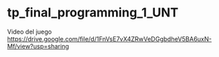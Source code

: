 # tp_final_programming_1_UNT
Video del juego
https://drive.google.com/file/d/1FnVsE7vX4ZRwVeDGgbdheV5BA6uxN-Mf/view?usp=sharing
